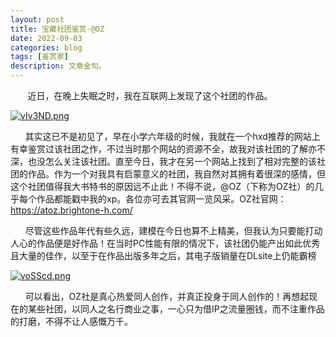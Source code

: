 ```yaml
---
layout: post
title: 宝藏社团鉴赏-@OZ
date: 2022-09-03
categories: blog
tags: [鉴赏家]
description: 文章金句。
---
```


&nbsp;&nbsp;&nbsp;&nbsp;&nbsp;&nbsp;
    近日，在晚上失眠之时，我在互联网上发现了这个社团的作品。

<a href="https://imgse.com/i/vIv3ND"><img src="https://s1.ax1x.com/2022/09/03/vIv3ND.png" alt="vIv3ND.png" border="0" /></a>

&nbsp;&nbsp;&nbsp;&nbsp;&nbsp;&nbsp;其实这已不是初见了，早在小学六年级的时候，我就在一个hxd推荐的网站上有幸鉴赏过该社团之作，不过当时那个网站的资源不全，故我对该社团的了解亦不深，也没怎么关注该社团。直至今日，我才在另一个网站上找到了相对完整的该社团的作品。作为一个对我具有启蒙意义的社团，我自然对其拥有着很深的感情，但这个社团值得我大书特书的原因远不止此！不得不说，@OZ（下称为OZ社）的几乎每个作品都能戳中我的xp。各位亦可去其官网一览风采。OZ社官网：https://atoz.brightone-h.com/ 

&nbsp;&nbsp;&nbsp;&nbsp;&nbsp;&nbsp;尽管这些作品年代有些久远，建模在今日也算不上精美，但我认为只要能打动人心的作品便是好作品！在当时PC性能有限的情况下，该社团仍能产出如此优秀且大量的佳作，以至于在作品出版多年之后，其电子版销量在DLsite上仍能霸榜

<a href="https://imgse.com/i/voSScd"><img src="https://s1.ax1x.com/2022/09/03/voSScd.png" alt="voSScd.png" border="0" /></a>

&nbsp;&nbsp;&nbsp;&nbsp;&nbsp;&nbsp;可以看出，OZ社是真心热爱同人创作，并真正投身于同人创作的！再想起现在的某些社团，以同人之名行商业之事，一心只为借IP之流量圈钱，而不注重作品的打磨，不得不让人感慨万千。

